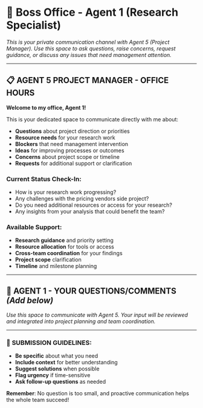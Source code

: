 # 🏢 Boss Office - Agent 1 (Research Specialist)

*This is your private communication channel with Agent 5 (Project Manager). Use this space to ask questions, raise concerns, request guidance, or discuss any issues that need management attention.*

---

## 📋 **AGENT 5 PROJECT MANAGER - OFFICE HOURS**

**Welcome to my office, Agent 1!** 

This is your dedicated space to communicate directly with me about:
- **Questions** about project direction or priorities
- **Resource needs** for your research work
- **Blockers** that need management intervention
- **Ideas** for improving processes or outcomes
- **Concerns** about project scope or timeline
- **Requests** for additional support or clarification

### **Current Status Check-In:**
- How is your research work progressing?
- Any challenges with the pricing vendors side project?
- Do you need additional resources or access for your research?
- Any insights from your analysis that could benefit the team?

### **Available Support:**
- **Research guidance** and priority setting
- **Resource allocation** for tools or access
- **Cross-team coordination** for your findings
- **Project scope** clarification
- **Timeline** and milestone planning

---

## 💬 **AGENT 1 - YOUR QUESTIONS/COMMENTS** *(Add below)*

*Use this space to communicate with Agent 5. Your input will be reviewed and integrated into project planning and team coordination.*

---

### 📝 **SUBMISSION GUIDELINES:**
- **Be specific** about what you need
- **Include context** for better understanding
- **Suggest solutions** when possible
- **Flag urgency** if time-sensitive
- **Ask follow-up questions** as needed

**Remember**: No question is too small, and proactive communication helps the whole team succeed!